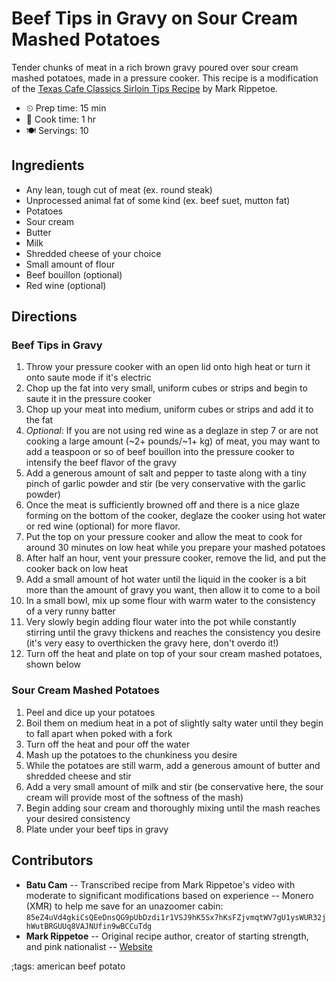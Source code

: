 # Beef Tips in Gravy on Sour Cream Mashed Potatoes

Tender chunks of meat in a rich brown gravy poured over sour cream mashed
potatoes, made in a pressure cooker. This recipe is a modification of the
[Texas Cafe Classics Sirloin Tips Recipe](https://youtu.be/91gAm1hBaT4)
by Mark Rippetoe.

- ⏲ Prep time: 15 min
- 🍳 Cook time: 1 hr
- 🍽 Servings: 10

## Ingredients

- Any lean, tough cut of meat (ex. round steak)
- Unprocessed animal fat of some kind (ex. beef suet, mutton fat)
- Potatoes
- Sour cream
- Butter
- Milk
- Shredded cheese of your choice
- Small amount of flour
- Beef bouillon (optional)
- Red wine (optional)

## Directions

### Beef Tips in Gravy

1. Throw your pressure cooker with an open lid onto high heat or turn it onto saute mode if it's electric
2. Chop up the fat into very small, uniform cubes or strips and begin to saute it in the pressure cooker
3. Chop up your meat into medium, uniform cubes or strips and add it to the fat
4. _Optional_: If you are not using red wine as a deglaze in step 7 or are not cooking a large amount (~2+ pounds/~1+ kg) of meat, you may want to add a teaspoon or so of beef bouillon into the pressure cooker to intensify the beef flavor of the gravy
5. Add a generous amount of salt and pepper to taste along with a tiny pinch of garlic powder and stir (be very conservative with the garlic powder)
6. Once the meat is sufficiently browned off and there is a nice glaze forming on the bottom of the cooker, deglaze the cooker using hot water or red wine (optional) for more flavor.
7. Put the top on your pressure cooker and allow the meat to cook for around 30 minutes on low heat while you prepare your mashed potatoes
8. After half an hour, vent your pressure cooker, remove the lid, and put the cooker back on low heat
9. Add a small amount of hot water until the liquid in the cooker is a bit more than the amount of gravy you want, then allow it to come to a boil
10. In a small bowl, mix up some flour with warm water to the consistency of a very runny batter
11. Very slowly begin adding flour water into the pot while constantly stirring until the gravy thickens and reaches the consistency you desire (it's very easy to overthicken the gravy here, don't overdo it!)
12. Turn off the heat and plate on top of your sour cream mashed potatoes, shown below

### Sour Cream Mashed Potatoes

1. Peel and dice up your potatoes
2. Boil them on medium heat in a pot of slightly salty water until they begin to fall apart when poked with a fork
3. Turn off the heat and pour off the water
4. Mash up the potatoes to the chunkiness you desire
5. While the potatoes are still warm, add a generous amount of butter and shredded cheese and stir
6. Add a very small amount of milk and stir (be conservative here, the sour cream will provide most of the softness of the mash)
7. Begin adding sour cream and thoroughly mixing until the mash reaches your desired consistency
8. Plate under your beef tips in gravy

## Contributors

- **Batu Cam** -- Transcribed recipe from Mark Rippetoe's video with moderate to significant modifications based on experience -- Monero (XMR) to help me save for an unazoomer cabin: `85eZ4uVd4gkiCsQEeDnsQG9pUbDzdi1r1VSJ9hK5Sx7hKsFZjvmqtWV7gU1ysWUR32jhWutBRGUUq8VAJNUfin9wBCCuTdg`
- **Mark Rippetoe** -- Original recipe author, creator of starting strength, and pink nationalist -- [Website](https://startingstrength.com)

;tags: american beef potato
